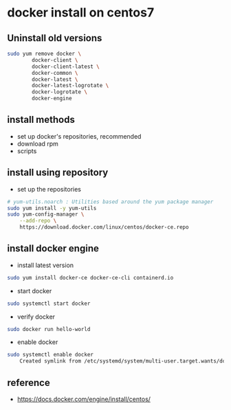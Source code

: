 # docker install on centos7

## Uninstall old versions

```bash
sudo yum remove docker \
        docker-client \
        docker-client-latest \
        docker-common \
        docker-latest \
        docker-latest-logrotate \
        docker-logrotate \
        docker-engine
```

## install methods

* set up docker's repositories, recommended
* download rpm
* scripts

## install using repository

* set up the repositories

```bash
# yum-utils.noarch : Utilities based around the yum package manager
sudo yum install -y yum-utils
sudo yum-config-manager \
    --add-repo \
    https://download.docker.com/linux/centos/docker-ce.repo
```

## install docker engine

* install latest version

```bash
sudo yum install docker-ce docker-ce-cli containerd.io
```

* start docker

```bash
sudo systemctl start docker
```

* verify docker

```bash
sudo docker run hello-world
```

* enable docker

```bash
sudo systemctl enable docker
    Created symlink from /etc/systemd/system/multi-user.target.wants/docker.service to /usr/lib/systemd/system/docker.service.
```

## reference

* <https://docs.docker.com/engine/install/centos/>
